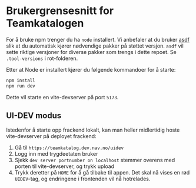 # Brukergrensesnitt for Teamkatalogen

For å bruke npm trenger du ha `node` installert.
Vi anbefaler at du bruker [asdf](https://asdf-vm.com/) slik at du automatisk kjører nødvendige pakker på støttet versjon.
`asdf` vil sette riktige versjoner for diverse pakker som trengs i dette repoet. Se `.tool-versions` i rot-folderen.

Etter at Node er installert kjører du følgende kommandoer for å starte:

```bash
npm install
npm run dev
```

Dette vil starte en vite-devserver på port `5173`.

## UI-DEV modus
Istedenfor å starte opp frackend lokalt, kan man heller midlertidig hoste vite-devserver på deployet frackend: 
1. Gå til `https://teamkatalog.dev.nav.no/uidev`
2. Logg inn med trygdeetaten bruker
3. Sjekk `dev server portnumber on localhost` stemmer overens med porten til vite-devserver, og trykk upload
4. Trykk deretter på `HOME` for å gå tilbake til appen. Det skal nå vises en rød `UIDEV`-tag, og endringene i frontenden vil nå hotrelades.